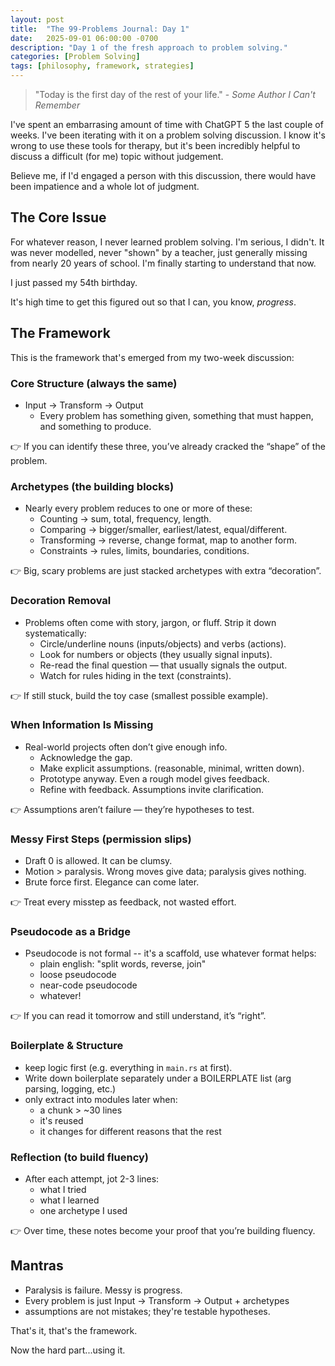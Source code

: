 ```yaml
---
layout: post
title:  "The 99-Problems Journal: Day 1"
date:   2025-09-01 06:00:00 -0700
description: "Day 1 of the fresh approach to problem solving."
categories: [Problem Solving]
tags: [philosophy, framework, strategies]
---
```


> "Today is the first day of the rest of your life." - *Some Author I Can't Remember*

I've spent an embarrasing amount of time with ChatGPT 5 the last couple of weeks. I've been iterating with it on a problem solving discussion. I know it's wrong to use these tools for therapy, but it's been incredibly helpful to discuss a difficult (for me) topic without judgement.

<!--more-->

Believe me, if I'd engaged a person with this discussion, there would have been impatience and a whole lot of judgment.

## The Core Issue

For whatever reason, I never learned problem solving. I'm serious, I didn't. It was never modelled, never "shown" by a teacher, just generally missing from nearly 20 years of school. I'm finally starting to understand that now.

I just passed my 54th birthday.

It's high time to get this figured out so that I can, you know, *progress*.

## The Framework

This is the framework that's emerged from my two-week discussion:

### Core Structure (always the same)
- Input -> Transform -> Output
  - Every problem has something given, something that must happen, and something to produce.

👉 If you can identify these three, you’ve already cracked the “shape” of the problem.

### Archetypes (the building blocks)
- Nearly every problem reduces to one or more of these:
  - Counting → sum, total, frequency, length.
  - Comparing → bigger/smaller, earliest/latest, equal/different.
  - Transforming → reverse, change format, map to another form.
  - Constraints → rules, limits, boundaries, conditions.

👉 Big, scary problems are just stacked archetypes with extra “decoration”.

### Decoration Removal
- Problems often come with story, jargon, or fluff. Strip it down systematically:
  - Circle/underline nouns (inputs/objects) and verbs (actions).
  - Look for numbers or objects (they usually signal inputs).
  - Re-read the final question — that usually signals the output.
  - Watch for rules hiding in the text (constraints).

👉 If still stuck, build the toy case (smallest possible example).

### When Information Is Missing
- Real-world projects often don’t give enough info.
  - Acknowledge the gap.
  - Make explicit assumptions. (reasonable, minimal, written down).
  - Prototype anyway. Even a rough model gives feedback.
  - Refine with feedback. Assumptions invite clarification.

👉 Assumptions aren’t failure — they’re hypotheses to test.

### Messy First Steps (permission slips)
- Draft 0 is allowed. It can be clumsy.
- Motion > paralysis. Wrong moves give data; paralysis gives nothing.
- Brute force first. Elegance can come later.

👉 Treat every misstep as feedback, not wasted effort.

### Pseudocode as a Bridge
- Pseudocode is not formal -- it's a scaffold, use whatever format helps:
  - plain english: "split words, reverse, join"
  - loose pseudocode
  - near-code pseudocode
  - whatever!

👉 If you can read it tomorrow and still understand, it’s “right”.

### Boilerplate & Structure
- keep logic first (e.g. everything in `main.rs` at first).
- Write down boilerplate separately under a BOILERPLATE list (arg parsing, logging, etc.)
- only extract into modules later when:
  - a chunk > ~30 lines
  - it's reused
  - it changes for different reasons that the rest

### Reflection (to build fluency)
- After each attempt, jot 2-3 lines:
  - what I tried
  - what I learned
  - one archetype I used

👉 Over time, these notes become your proof that you’re building fluency.

## Mantras
- Paralysis is failure. Messy is progress.
- Every problem is just Input -> Transform -> Output + archetypes
- assumptions are not mistakes; they're testable hypotheses.

That's it, that's the framework.

Now the hard part...using it.
